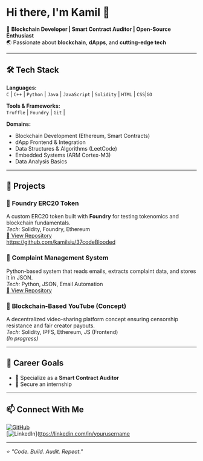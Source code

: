# Hi there, I'm Kamil 👋

🚀 **Blockchain Developer | Smart Contract Auditor | Open-Source Enthusiast**  
🌏 Passionate about **blockchain**, **dApps**, and **cutting-edge tech**  

---

## 🛠 Tech Stack

**Languages:**  
`C` | `C++` | `Python` | `Java` | `JavaScript` | `Solidity` | `HTML` | `CSS`|`GO`

**Tools & Frameworks:**  
`Truffle` | `Foundry` | `Git` |

**Domains:**  
- Blockchain Development (Ethereum, Smart Contracts)  
- dApp Frontend & Integration  
- Data Structures & Algorithms (LeetCode)  
- Embedded Systems (ARM Cortex-M3)  
- Data Analysis Basics

---

## 📌 Projects

### 🔹 **Foundry ERC20 Token**
A custom ERC20 token built with **Foundry** for testing tokenomics and blockchain fundamentals.  
*Tech:* Solidity, Foundry, Ethereum  
[🔗 View Repository](#)  
https://github.com/kamilsiu/37codeBlooded

### 🔹 **Complaint Management System**
Python-based system that reads emails, extracts complaint data, and stores it in JSON.  
*Tech:* Python, JSON, Email Automation  
[🔗 View Repository](#)  

### 🔹 **Blockchain-Based YouTube (Concept)**
A decentralized video-sharing platform concept ensuring censorship resistance and fair creator payouts.  
*Tech:* Solidity, IPFS, Ethereum, JS (Frontend)  
*(In progress)*

---

## 🎯 Career Goals

- 📜 Specialize as a **Smart Contract Auditor**  
- 💼 Secure an internship

---

## 📫 Connect With Me

[![GitHub](https://img.shields.io/badge/GitHub-KamilNissar-black?style=for-the-badge&logo=github)](https://github.com/kamilsiu)  
[![LinkedIn](https://img.shields.io/badge/LinkedIn-KamilNissar-blue?style=for-the-badge&logo=linkedin)]([ttps://linkedin.com/in/yourusername](https://www.linkedin.com/in/kamil-nissar-348145252/)  

---

⭐️ _"Code. Build. Audit. Repeat."_  
